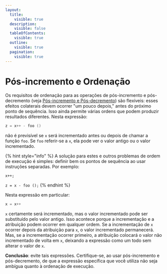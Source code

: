 ```yaml
---
layout:
  title:
    visible: true
  description:
    visible: false
  tableOfContents:
    visible: true
  outline:
    visible: true
  pagination:
    visible: true
---
```


# Pós-incremento e Ordenação

Os requisitos de ordenação para as operações de pós-incremento e pós-decremento (veja [Pós-incremento e Pós-decremento](../7.-expressoes-de-atribuicao/pos-incremento-e-pos-decremento.md)) são flexíveis: esses efeitos colaterais devem ocorrer "um pouco depois," antes do próximo ponto de sequência. Isso ainda permite várias ordens que podem produzir resultados diferentes. Nesta expressão:

```c
z = x++ - foo ()
```

não é previsível se `x` será incrementado antes ou depois de chamar a função `foo`. Se `foo` referir-se a `x`, ela pode ver o valor antigo ou o valor incrementado.

{% hint style="info" %}
A solução para estes e outros problemas de ordem de execução é simples: definir bem os pontos de sequência ao usar instruções separadas. Por exemplo:&#x20;

`x++;`

`z = x - foo ();`
{% endhint %}

Nesta expressão em particular:

```c
x = x++
```

`x` certamente será incrementado, mas o valor incrementado pode ser substituído pelo valor antigo. Isso acontece porque a incrementação e a atribuição podem ocorrer em qualquer ordem. Se a incrementação de `x` ocorrer depois da atribuição para `x`, o valor incrementado permanecerá. Mas, se a incrementação ocorrer primeiro, a atribuição colocará o valor não incrementado de volta em `x`, deixando a expressão como um todo sem alterar o valor de `x`.

**Conclusão**: evite tais expressões. Certifique-se, ao usar pós-incremento e pós-decremento, de que a expressão específica que você utiliza não seja ambígua quanto à ordenação de execução.
